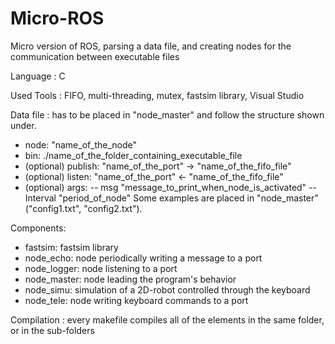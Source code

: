 # Micro-ROS

Micro version of ROS, parsing a data file, and creating nodes for the communication between executable files

Language : C

Used Tools : FIFO, multi-threading, mutex, fastsim library, Visual Studio

Data file : has to be placed in "node_master" and follow the structure shown under.
  - node: "name_of_the_node"
  - bin: ./name_of_the_folder_containing_executable_file
  - (optional) publish: "name_of_the_port" -> "name_of_the_fifo_file"
  - (optional) listen: "name_of_the_port" <- "name_of_the_fifo_file"
  - (optional) args: -- msg "message_to_print_when_node_is_activated" --Interval "period_of_node"
Some examples are placed in "node_master" ("config1.txt", "config2.txt").

Components: 
  - fastsim: fastsim library
  - node_echo: node periodically writing a message to a port
  - node_logger: node listening to a port
  - node_master: node leading the program's behavior
  - node_simu: simulation of a 2D-robot controlled through the keyboard
  - node_tele: node writing keyboard commands to a port
  
Compilation : every makefile compiles all of the elements in the same folder, or in the sub-folders








